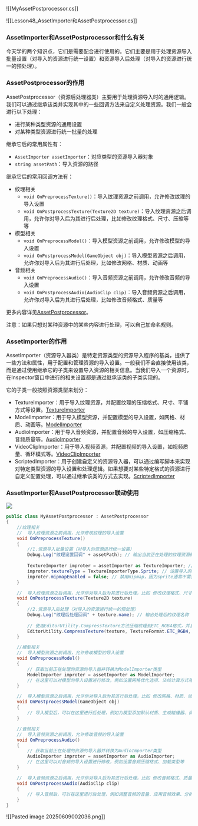 ![[MyAssetPostprocessor.cs]]

![[Lesson48_AssetImporter和AssetPostprocessor.cs]]

### AssetImporter和AssetPostprocessor和什么有关
今天学的两个知识点，它们是需要配合进行使用的。它们主要是用于处理资源导入批量设置（对导入的资源进行统一设置）和资源导入后处理（对导入的资源进行统一的预处理）。

### AssetPostprocessor的作用
AssetPostprocessor（资源后处理器类）主要用于处理资源导入时的通用逻辑。我们可以通过继承该类并实现其中的一些回调方法来自定义处理资源。我们一般会进行以下处理：
- 进行某种类型资源的通用设置
- 对某种类型资源进行统一批量的处理

继承它后的常用属性有：
- `AssetImporter assetImporter`：对应类型的资源导入器对象
- `string assetPath`：导入资源的路径

继承它后的常用回调方法有：
- 纹理相关
    - `void OnPreprocessTexture()`：导入纹理资源之前调用，允许修改纹理的导入设置
    - `void OnPostprocessTexture(Texture2D texture)`：导入纹理资源之后调用，允许你对导入后为其进行后处理，比如修改纹理格式、尺寸、压缩等等
- 模型相关
    - `void OnPreprocessModel()`：导入模型资源之前调用，允许修改模型的导入设置
    - `void OnPostprocessModel(GameObject obj)`：导入模型资源之后调用，允许你对导入后为其进行后处理，比如修改网格、材质、动画等
- 音频相关
    - `void OnPreprocessAudio()`：导入音频资源之前调用，允许修改音频的导入设置
    - `void OnPostprocessAudio(AudioClip clip)`：导入音频资源之后调用，允许你对导入后为其进行后处理，比如修改音频格式、质量等

更多内容详见[AssetPostprocessor](https://docs.unity3d.com/ScriptReference/AssetPostprocessor.html)。

注意：如果只想对某种资源中的某些内容进行处理，可以自己加命名规则。

### AssetImporter的作用
AssetImporter（资源导入器类）是特定资源类型的资源导入程序的基类，提供了一些方法和属性，用于配置和管理资源的导入设置。一般我们不会直接使用该类，而是通过使用继承它的子类来设置导入资源的相关信息。当我们导入一个资源时，在Inspector窗口中进行的相关设置都是通过继承该类的子类实现的。

它的子类一般按照资源类型来划分：
- TextureImporter：用于导入纹理资源，并配置纹理的压缩格式、尺寸、平铺方式等设置。[TextureImporter](https://docs.unity3d.com/ScriptReference/TextureImporter.html)
- ModelImporter：用于导入模型资源，并配置模型的导入设置，如网格、材质、动画等。[ModelImporter](https://docs.unity3d.com/ScriptReference/ModelImporter.html)
- AudioImporter：用于导入音频资源，并配置音频的导入设置，如压缩格式、音频质量等。[AudioImporter](https://docs.unity3d.com/ScriptReference/AudioImporter.html)
- VideoClipImporter：用于导入视频资源，并配置视频的导入设置，如视频质量、循环模式等。[VideoClipImporter](https://docs.unity3d.com/ScriptReference/VideoClipImporter.html)
- ScriptedImporter：用于创建自定义的资源导入器，可以通过编写脚本来实现对特定类型资源的导入设置和处理逻辑。如果想要对某些特定格式的资源进行自定义配置处理，可以通过继承该类的方式去实现。[ScriptedImporter](https://docs.unity3d.com/ScriptReference/AssetImporters.ScriptedImporter.html)

### AssetImporter和AssetPostprocessor联动使用
![](https://linwentao785293209.github.io/images/%E7%BC%96%E8%BE%91%E5%99%A8%E6%8B%93%E5%B1%95/Unity/%E5%8E%9F%E7%94%9F%E7%BC%96%E8%BE%91%E5%99%A8%E6%8B%93%E5%B1%95/01.%E5%8E%9F%E7%94%9F%E7%BC%96%E8%BE%91%E5%99%A8%E6%8B%93%E5%B1%95%E5%9F%BA%E7%A1%80%E7%9F%A5%E8%AF%86/48.AssetImporter%E5%92%8CAssetPostprocessor/1.png)

```cs
public class MyAssetPostprocessor : AssetPostprocessor
{
    //纹理相关
    //  导入纹理资源之前调用，允许修改纹理的导入设置
    void OnPreprocessTexture()
    {
        //1.资源导入批量设置（对导入的资源进行统一设置）
        Debug.Log("纹理设置回调" + assetPath); // 输出当前正在处理的纹理资源的路径
        
        TextureImporter improter = assetImporter as TextureImporter; // 获取当前正在处理的资源的导入器并转换为TextureImporter类型
        improter.textureType = TextureImporterType.Sprite; // 设置导入的纹理类型为Sprite
        improter.mipmapEnabled = false; // 禁用mipmap，因为sprite通常不需要mipmap
    }

    //  导入纹理资源之后调用，允许你对导入后为其进行后处理，比如 修改纹理格式、尺寸、压缩等等
    void OnPostprocessTexture(Texture2D texture)
    {
        //2.资源导入后处理（对导入的资源进行统一的预处理）
        Debug.Log("纹理后处理回调" + texture.name); // 输出处理后的纹理名称
        
        // 使用EditorUtility.CompressTexture方法压缩纹理到ETC_RGB4格式，并且压缩质量设为Fast
        EditorUtility.CompressTexture(texture, TextureFormat.ETC_RGB4, TextureCompressionQuality.Fast);
    }

    //模型相关
    //  导入模型资源之前调用，允许修改模型的导入设置
    void OnPreprocessModel()
    {
        // 获取当前正在处理的资源的导入器并转换为ModelImporter类型
        ModelImporter improter = assetImporter as ModelImporter;
        // 在这里可以对模型的导入设置进行修改，例如设置网格优化选项、法线计算方式等
    }

    //  导入模型资源之后调用，允许你对导入后为其进行后处理，比如 修改网格、材质、动画等
    void OnPostprocessModel(GameObject obj)
    {
        // 导入模型后，可以在这里进行后处理，例如为模型添加默认材质、生成碰撞器、调整动画设置等
    }

    //音频相关
    //  导入音频资源之前调用，允许修改音频的导入设置
    void OnPreprocessAudio()
    {
        // 获取当前正在处理的资源的导入器并转换为AudioImporter类型
        AudioImporter improter = assetImporter as AudioImporter;
        // 在这里可以对音频的导入设置进行修改，例如设置音频压缩格式、加载类型等
    }

    //  导入音频资源之后调用，允许你对导入后为其进行后处理，比如 修改音频格式、质量等
    void OnPostprocessAudio(AudioClip clip)
    {
        // 导入音频后，可以在这里进行后处理，例如调整音频的音量、应用音频效果、分析音频数据等
    }
}
```

![[Pasted image 20250609002036.png]]

